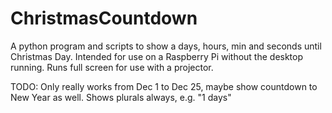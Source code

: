 # ChristmasCountdown

A python program and scripts to show a days, hours, min and seconds until Christmas Day.
Intended for use on a Raspberry Pi without the desktop running. Runs full screen for use with a projector.

TODO:
Only really works from Dec 1 to Dec 25, maybe show countdown to New Year as well.
Shows plurals always, e.g. "1 days"
